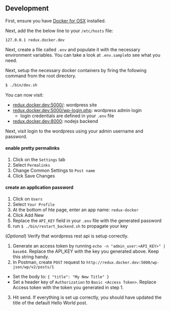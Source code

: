 ## Development
First, ensure you have [Docker for OSX](https://docs.docker.com/engine/installation/mac/) installed.

Next, add the the below line to your `/etc/hosts` file:
```
127.0.0.1 redux.docker.dev
```

Next, create a file called `.env` and populate it with the necessary environment variables.  You can take a look at `.env.sample`to see what you need.

Next, setup the necessary docker containers by firing the following command from the root directory.
```sh
$ ./bin/dev.sh
```

You can now visit:
* [redux.docker.dev:5000/](http://redux.docker.dev:5000): wordpress site
* [redux.docker.dev:5000/wp-login.php](http://redux.docker.dev:5000/wp-login.php): wordpress admin login
  * login credentials are defined in your `.env` file
* [redux.docker.dev:8000](http://redux.docker.dev:8000): nodejs backend

Next, visit login to the wordpress using your admin username and password.

#### enable pretty permalinks
1. Click on the `Settings` tab
2. Select `Permalinks`
3. Change Common Settings to `Post name`
4. Click Save Changes

#### create an application password
1. Click on `Users`
2. Select `Your Profile`
3. At the bottom of hte page, enter an app name: `redux-docker`
4. Click Add New
5. Replace the `API_KEY` field in your `.env` file with the generated password
6. run `$ ./bin/restart_backend.sh` to propagate your key

(_Optional_) Verify that wordpress rest api is setup correctly.
1. Generate an access token by running `echo -n "admin_user:<API_KEY>" | base64`. Replace the API_KEY with the key you generated above. Keep this string handy.
2. In Postman, create `POST` request to `http://redux.docker.dev:5000/wp-json/wp/v2/posts/1`
  * Set the body to: `{ "title": "My New Title" }`
  * Set a header key of `Authorization` to `Basic <Access Token>`.  Replace Access token with the token you generated in step 1.
3. Hit send.  If everything is set up correctly, you should have updated the title of the default Hello World post.